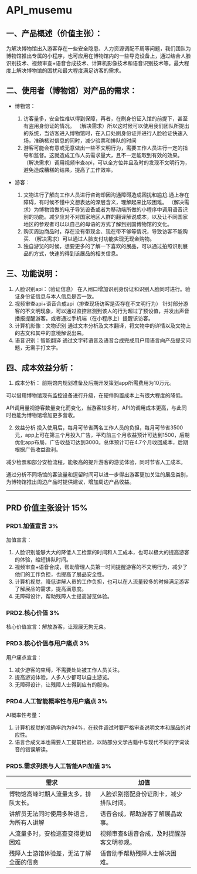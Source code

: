 # API_musemu
## 一、产品概述（价值主张）：
为解决博物馆出入游客存在一些安全隐患、人力资源调配不周等问题，我们团队为博物馆推出专属的小程序，也可应用在博物馆内的一些导览设备上，通过结合人脸识别技术、视频审查+语音合成技术、计算机影像技术和语音识别技术等。最大程度上解决博物馆的困扰和最大程度满足访客的需求。

## 二、使用者（博物馆）对产品的需求：

- 博物馆：
  1. 访客量多，安全性难以得到保障，再者，在刷身份证入馆的前提下，甚至有盗用身份证的情况。
（解决需求）所以这时候可以使用我们团队所提出的系统，当访客进入博物馆时，在入口处刷身份证并进行人脸验证快速入场，准确核对信息的同时，减少验票和排队的时间
  2. 游客可能会有意或无意做出一些不文明行为，需要工作人员进行一定的指导和监督。这就造成工作人员需求量大，且不一定能取到有效的效果。
  （解决需求）调用视频审查api，可以全方位并且及时的发现不文明行为，避免造成糟糕的结果，提高了工作效率。 

- 游客：
  1. 文物进行了解向工作人员进行咨询却因沟通障碍造成困扰和尴尬.通上存在障碍，有时候不懂中文想表达的深层含义，理解起来比较困难。
  （解决需求）为博物馆做的电子导览设备或者为移动端所做的小程序中调用语音识别的功能。减少应对不对国家地区人群的翻译解说成本，以及让不同国家地区的参观者可以以自己的母语的方式了解到别国博物馆的文化。
  2. 购买周边商品时，存在没有带现金、现在带不够等情况，导致访客不能购买.
  （解决需求）可以通过人脸支付功能实现无现金购物。
  3. 独自游览的时候，想要更多的了解一下喜欢的展品，可以通过拍照识别展品的方式，快速的得到该展品的相关信息。


## 三、功能说明：
  1. 人脸识别api：（验证信息）
在入闸口增加识别身份证和识别人脸同时进行。验证身份证信息与本人信息是否一致。
  2. 视频审查api+语音合成api（排查现场访客是否存在不文明行为）
针对部分游客的不文明现象，可以通过监控监测到该人的行为超过了预设值，并发出声音播报提醒游客。或者通过手机端（在小程序上）提醒该访客。
  3. 计算机影像：文物识别
通过文本分析及文本翻译，将文物中的详情以及文物上的古文和其中的意境解说出来。
  4. 语音识别：智能翻译
通过文字转语音及语音合成完成用户用语言向产品提交问题，无需手打文字。

## 四、成本效益分析：
1. 成本分析：
前期馆内规划准备及后期开发策划app所需费用为10万元。

可以借用博物馆现有监控设备进行升级，在硬件购置成本上有很大程度的降低。

API调用量视游客数量变化而变化，当游客较多时，API的调用成本更高，与此同时也能为博物馆增加更多营收。

2. 效益分析
投入使用后，每月可节省两名工作人员的负担，每月可节省3500元，app上可在第三个月投入广告，平均前三个月收益预计可达到1500，后期优化app布局，广告收益可达到3000。总体预计可在4.7个月收回成本，后期根据广告收益盈利。

减少检票和部分安检流程，能极高的提升游客的游览体验，同时节省人工成本。

通过分析不同场馆的客流量和逗留时间可以进一步得出游客更加关注的展品类别，为博物馆推出周边产品时提供建议，增加周边产品收益。


---
## PRD 价值主张设计 15%
### PRD1.加值宣言 3%
加值宣言：
1. 人脸识别能够大大的降低人工检票的时间和人工成本，也可以极大的提高游客的体验，缩短排队时间。
2. 视频审查+语音合成，帮助管理人员第一时间提醒游客的不文明行为，减少了他们的工作负担，也提高了展品安全性。
3. 计算机视觉，降低讲解人员的工作负担，也可以在人流量较多的时候满足游客了解展品的需求，提高满意度。
4. 无障碍设计，帮助残障人士提高游览体验。

### PRD2.核心价值 3%
核心价值宣言：解放游客，让观展无拘无束。

### PRD3.核心价值与用户痛点 3%
用户痛点宣言：
  1. 减少游客的束缚，不需要处处被工作人员关注。
  2. 提高游览体验，人多人少都可以自主游览。
  3. 无障碍设计，让残障人士得到应有的服务。

### PRD4.人工智能概率性与用户痛点 3%
AI概率性考量：
1. 计算机视觉的准确率约为94%，在软件调试时要严格审查说明文本和展品的对应性。
2. 语言合成文本也需要人工提前检验，以防部分文学古籍中与现代不同的字词读音的错误解读。

### PRD5.需求列表与人工智能API加值 3%

需求 | 加值
--- | --- 
博物馆高峰时期人流量太多，排队太长。 | 人脸识别搭配身份证刷卡，减少排队时间。
讲解员无法同时使用多种语言，为所有人讲解 | 语音合成，帮助游客了解展品故事。
人流量多时，安检巡查变得更加困难 | 视频审查&语音合成，及时提醒游客文明参观。
残障人士游馆体验差，无法了解全面的信息 | 语音助手帮助残障人士解决困难。
